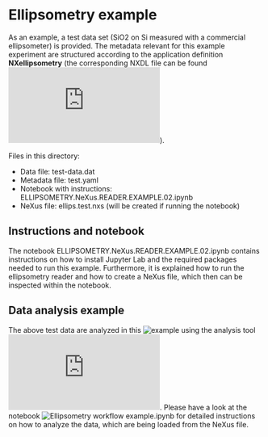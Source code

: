 # Ellipsometry example

As an example, a test data set (SiO2 on Si measured with a commercial ellipsometer) is provided. The metadata relevant for this example experiment are structured according to the application definition **NXellipsometry** (the corresponding NXDL file can be found ![here](https://github.com/FAIRmat-Experimental/nexus_definitions/blob/fairmat-ellips/contributed_definitions/NXellipsometry.nxdl.xml)).

Files in this directory:
- Data file: test-data.dat
- Metadata file: test.yaml
- Notebook with instructions: ELLIPSOMETRY.NeXus.READER.EXAMPLE.02.ipynb
- NeXus file: ellips.test.nxs (will be created if running the notebook)

## Instructions and notebook
The notebook ELLIPSOMETRY.NeXus.READER.EXAMPLE.02.ipynb contains instructions on how to install Jupyter Lab and the required packages needed to run this example. Furthermore, it is explained how to run the ellipsometry reader and how to create a NeXus file, which then can be inspected within the notebook.

## Data analysis example
The above test data are analyzed in this ![example](https://gitlab.mpcdf.mpg.de/nomad-lab/nomad-remote-tools-hub/-/tree/develop/docker/ellips/example) using the analysis tool ![pyElli](https://pyelli.readthedocs.io/en/latest/index.html). Please have a look at the notebook ![Ellipsometry workflow example.ipynb](https://gitlab.mpcdf.mpg.de/nomad-lab/nomad-remote-tools-hub/-/blob/develop/docker/ellips/example/Ellipsometry%20workflow%20example.ipynb) for detailed instructions on how to analyze the data, which are being loaded from the NeXus file.
